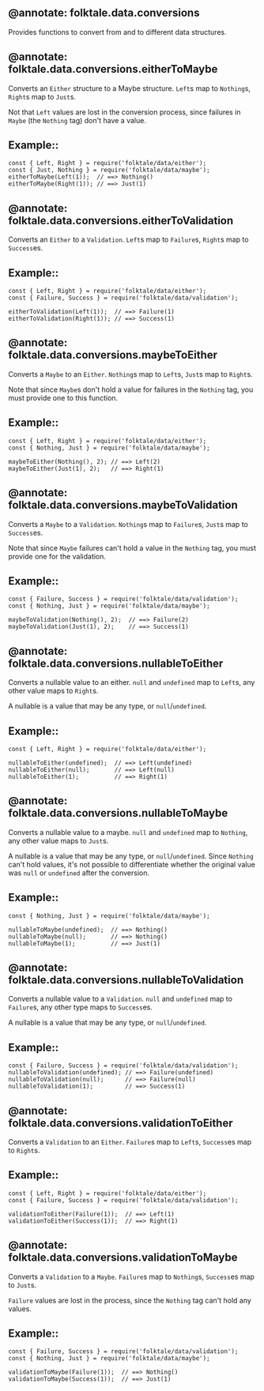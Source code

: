 @annotate: folktale.data.conversions
---
Provides functions to convert from and to different data
structures.



@annotate: folktale.data.conversions.eitherToMaybe
---
Converts an `Either` structure to a Maybe structure. `Left`s map to `Nothing`s,
`Right`s map to `Just`s.

Not that `Left` values are lost in the conversion process, since failures
in `Maybe` (the `Nothing` tag) don't have a value.

## Example::

    const { Left, Right } = require('folktale/data/either');
    const { Just, Nothing } = require('folktale/data/maybe');
    eitherToMaybe(Left(1));  // ==> Nothing()
    eitherToMaybe(Right(1)); // ==> Just(1) 



@annotate: folktale.data.conversions.eitherToValidation
---
Converts an `Either` to a `Validation`. `Left`s map to `Failure`s, `Right`s map
to `Success`es.


## Example::

    const { Left, Right } = require('folktale/data/either');
    const { Failure, Success } = require('folktale/data/validation');

    eitherToValidation(Left(1));  // ==> Failure(1)
    eitherToValidation(Right(1)); // ==> Success(1)



@annotate: folktale.data.conversions.maybeToEither
---
Converts a `Maybe` to an `Either`. `Nothing`s map to `Left`s, `Just`s map to
`Right`s.

Note that since `Maybe`s don't hold a value for failures in the `Nothing` tag, 
you must provide one to this function.


## Example::

    const { Left, Right } = require('folktale/data/either');
    const { Nothing, Just } = require('folktale/data/maybe');

    maybeToEither(Nothing(), 2); // ==> Left(2)
    maybeToEither(Just(1), 2);   // ==> Right(1)



@annotate: folktale.data.conversions.maybeToValidation
---
Converts a `Maybe` to a `Validation`. `Nothing`s map to `Failure`s, `Just`s map
to `Success`es.

Note that since `Maybe` failures can't hold a value in the `Nothing` tag, you 
must provide one for the validation.

## Example::

    const { Failure, Success } = require('folktale/data/validation');
    const { Nothing, Just } = require('folktale/data/maybe');

    maybeToValidation(Nothing(), 2);  // ==> Failure(2)
    maybeToValidation(Just(1), 2);    // ==> Success(1)



@annotate: folktale.data.conversions.nullableToEither
---
Converts a nullable value to an either. `null` and `undefined` map to
`Left`s, any other value maps to `Right`s.

A nullable is a value that may be any type, or `null`/`undefined`.


## Example::

    const { Left, Right } = require('folktale/data/either');

    nullableToEither(undefined);  // ==> Left(undefined)
    nullableToEither(null);       // ==> Left(null)
    nullableToEither(1);          // ==> Right(1)



@annotate: folktale.data.conversions.nullableToMaybe
---
Converts a nullable value to a maybe. `null` and `undefined` map to
`Nothing`, any other value maps to `Just`s.

A nullable is a value that may be any type, or `null`/`undefined`. Since
`Nothing` can't hold values, it's not possible to differentiate whether
the original value was `null` or `undefined` after the conversion.

## Example::

    const { Nothing, Just } = require('folktale/data/maybe');

    nullableToMaybe(undefined);  // ==> Nothing()
    nullableToMaybe(null);       // ==> Nothing()
    nullableToMaybe(1);          // ==> Just(1)



@annotate: folktale.data.conversions.nullableToValidation
---
Converts a nullable value to a `Validation`. `null` and `undefined`
map to `Failure`s, any other type maps to `Success`es.

A nullable is a value that may be any type, or `null`/`undefined`.


## Example::

    const { Failure, Success } = require('folktale/data/validation');
    nullableToValidation(undefined); // ==> Failure(undefined)
    nullableToValidation(null);      // ==> Failure(null)
    nullableToValidation(1);         // ==> Success(1)



@annotate: folktale.data.conversions.validationToEither
---
Converts a `Validation` to an `Either`. `Failure`s map to `Left`s,
`Success`es map to `Right`s.

## Example::

    const { Left, Right } = require('folktale/data/either');
    const { Failure, Success } = require('folktale/data/validation');

    validationToEither(Failure(1));  // ==> Left(1)
    validationToEither(Success(1));  // ==> Right(1) 



@annotate: folktale.data.conversions.validationToMaybe
---
Converts a `Validation` to a `Maybe`. `Failure`s map to `Nothing`s,
`Success`es map to `Just`s.

`Failure` values are lost in the process, since the `Nothing` tag can't
hold any values.


## Example::

    const { Failure, Success } = require('folktale/data/validation');
    const { Nothing, Just } = require('folktale/data/maybe');

    validationToMaybe(Failure(1));  // ==> Nothing()
    validationToMaybe(Success(1));  // ==> Just(1)

